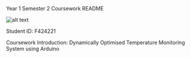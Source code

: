 Year 1 Semester 2 Coursework README

![alt text](https://miro.medium.com/v2/resize:fit:1400/0*fxa2PVq7rnWwv0RA)

Student ID: F424221

Coursework Introduction: Dynamically Optimised Temperature Monitoring System using Arduino

